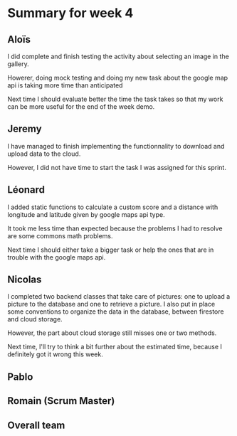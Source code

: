 # Summary for week 4


## Aloïs

I did complete and finish testing the activity about selecting an image in the gallery.

Howerer, doing mock testing and doing my new task about the google map api is taking more time than anticipated

Next time I should evaluate better the time the task takes so that my work can be more useful for the end of the week demo.


## Jeremy

I have managed to finish implementing the functionnality to download and upload data to the cloud.

However, I did not have time to start the task I was assigned for this sprint.

## Léonard

I added static functions to calculate a custom score and a distance with longitude and latitude given by google maps api type.

It took me less time than expected because the problems I had to resolve are some commons math problems.

Next time I should either take a bigger task or help the ones that are in trouble with the google maps api. 

## Nicolas

I completed two backend classes that take care of pictures: one to upload a picture to the database and one to retrieve a picture. I also put in place some conventions to organize the data in the database, between firestore and cloud storage.

However, the part about cloud storage still misses one or two methods.

Next time, I'll try to think a bit further about the estimated time, because I definitely got it wrong this week.

## Pablo

## Romain (Scrum Master)


## Overall team
